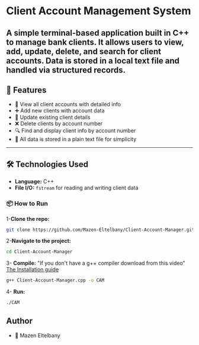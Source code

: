 # Client Account Management System

## A simple terminal-based application built in **C++** to manage bank clients. It allows users to **view, add, update, delete, and search** for client accounts. Data is stored in a local text file and handled via structured records.

## 🚀 Features

- 📄 View all client accounts with detailed info
- ➕ Add new clients with account data
- 🔄 Update existing client details
- ❌ Delete clients by account number
- 🔍 Find and display client info by account number
- 💾 All data is stored in a plain text file for simplicity

---

## 🛠️ Technologies Used

- **Language:** C++
- **File I/O:** `fstream` for reading and writing client data

### 📦 How to Run<br>

1-**Clone the repo:**

```bash
git clone https://github.com/Mazen-Eltelbany/Client-Account-Manager.git
```

2-**Navigate to the project:**

```bash
cd Client-Account-Manager
```

3- **Compile:**
"If you don't have a g++ compiler download from this video"
<a href="https://youtu.be/GxFiUEO_3zM">The Installation guide</a>

```bash
g++ Client-Account-Manager.cpp -o CAM
```

4- **Run:**

```bash
./CAM
```

## Author

- 👤 Mazen Eltelbany
